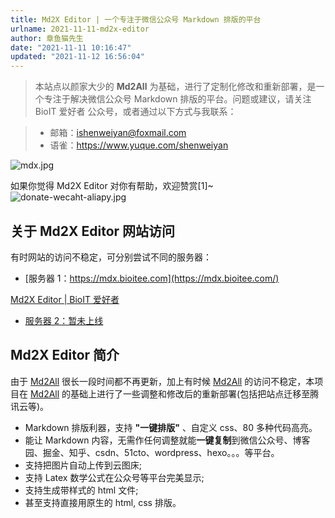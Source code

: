 ```yaml
---
title: Md2X Editor | 一个专注于微信公众号 Markdown 排版的平台
urlname: 2021-11-11-md2x-editor
author: 章鱼猫先生
date: "2021-11-11 10:16:47"
updated: "2021-11-12 16:56:04"
---
```


> 本站点以颜家大少的 **Md2All** 为基础，进行了定制化修改和重新部署，是一个专注于解决微信公众号 Markdown 排版的平台。问题或建议，请关注 BioIT 爱好者 公众号，或者通过以下方式与我联系：

> - 邮箱：<ishenweiyan@foxmail.com>
> - 语雀：<https://www.yuque.com/shenweiyan>

![mdx.jpg](https://shub-1251708715.cos.ap-guangzhou.myqcloud.com/elog-cookbook-img/Fs_gSys5wE-d-lgUE2jNBRdj7G6l.jpeg)

如果你觉得 Md2X Editor 对你有帮助，欢迎赞赏\[1]\~
![donate-wecaht-aliapy.jpg](https://shub-1251708715.cos.ap-guangzhou.myqcloud.com/elog-cookbook-img/Fh453wf6DbZoquA_G6wBMWS3uYGC.jpeg)

## 关于 Md2X Editor 网站访问

有时网站的访问不稳定，可分别尝试不同的服务器：

- [服务器 1：https://mdx.bioitee.com](https://mdx.bioitee.com/)

[Md2X Editor | BioIT 爱好者](https://mdx.bioitee.com)

- [服务器 2：暂未上线](https://mdx.bioitee.com/#)

## Md2X Editor 简介

由于 [Md2All](https://md.aclickall.com/) 很长一段时间都不再更新，加上有时候 [Md2All](https://md.aclickall.com/) 的访问不稳定，本项目在 [Md2All](https://md.aclickall.com/) 的基础上进行了一些调整和修改后的重新部署(包括把站点迁移至腾讯云等)。

- Markdown 排版利器，支持 **"一键排版"** 、自定义 css、80 多种代码高亮。
- 能让 Markdown 内容，无需作任何调整就能**一键复制**到微信公众号、博客园、掘金、知乎、csdn、51cto、wordpress、hexo。。。等平台。
- 支持把图片自动上传到云图床;
- 支持 Latex 数学公式在公众号等平台完美显示;
- 支持生成带样式的 html 文件;
- 甚至支持直接用原生的 html, css 排版。
